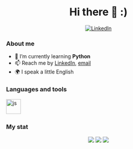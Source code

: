 <!--### Hi there 👋

**b50d/b50d** is a ✨ _special_ ✨ repository because its `README.md` (this file) appears on your GitHub profile.

Here are some ideas to get you started:

- 🔭 I’m currently working on ...
- 🌱 I’m currently learning ...
- 👯 I’m looking to collaborate on ...
- 🤔 I’m looking for help with ...
- 💬 Ask me about ...
- 📫 How to reach me: ...
- 😄 Pronouns: ...
- ⚡ Fun fact: ...

https://blog.skillfactory.ru/kak-novichku-pravilno-oformit-profil-github/?utm_source=crm&utm_medium=mass-msng&utm_campaign=none_coding_all_crm_mass-msng_media_blog_02-12-2022_none_sf_guthub_vk&utm_content=guthub&utm_term=vk

https://github.com/abhisheknaiidu/awesome-github-profile-readme
-->
<div id="header" align="center">
	<h1>Hi there 👋 :)</h1>
	<a href="www.linkedin.com/in/aleksandr-zharikov-10b571a3">
	<img src="https://img.shields.io/badge/LinkedIn-blue?style=for-the-badge&logo=linkedin&logoColor=white" alt="LinkedIn"/>
</a>
</div>

### About me<br>
- 🌱 I’m currently learning **Python**<br>
- 📫 Reach me by [LinkedIn](linkedin-link), [email](mailto:email-address)<br>
- 🌍 I speak a little English<br>

### Languages and tools
<img src="https://cdn.jsdelivr.net/gh/devicons/devicon/icons/python/python-original.svg" title="js" width="40" height="40"/>&nbsp;

### My stat
<div id="stat" align="center">
	<img src="https://github-profile-summary-cards.vercel.app/api/cards/profile-details?username=b50d&theme=github_dark"/>
	<img src="https://github-profile-summary-cards.vercel.app/api/cards/most-commit-language?username=b50d&theme=github_dark"/>
	<img src="https://github-profile-summary-cards.vercel.app/api/cards/stats?username=b50d&theme=github_dark"/>
</div>
